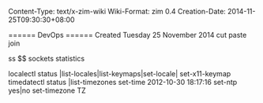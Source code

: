Content-Type: text/x-zim-wiki
Wiki-Format: zim 0.4
Creation-Date: 2014-11-25T09:30:30+08:00

====== DevOps ======
Created Tuesday 25 November 2014
cut
paste
join

ss $$ sockets statistics

localectl
	 status |list-locales|list-keymaps|set-locale| set-x11-keymap
timedatectl 
	status |list-timezones 
	set-time 2012-10-30 18:17:16
	set-ntp yes|no
	set-timezone TZ
	
	
